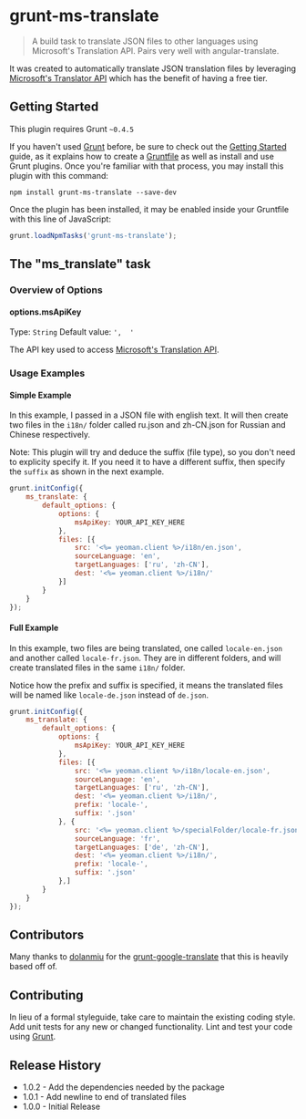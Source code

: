 # grunt-ms-translate

> A build task to translate JSON files to other languages using Microsoft's Translation API. Pairs very well with angular-translate.


It was created to automatically translate JSON translation files by leveraging
[Microsoft's Translator API](https://www.microsoft.com/en-us/translator/getstarted.aspx)
which has the benefit of having a free tier.

## Getting Started
This plugin requires Grunt `~0.4.5`

If you haven't used [Grunt](http://gruntjs.com/) before, be sure to check out the [Getting Started](http://gruntjs.com/getting-started) guide, as it explains how to create a [Gruntfile](http://gruntjs.com/sample-gruntfile) as well as install and use Grunt plugins. Once you're familiar with that process, you may install this plugin with this command:

```shell
npm install grunt-ms-translate --save-dev
```

Once the plugin has been installed, it may be enabled inside your Gruntfile with this line of JavaScript:

```js
grunt.loadNpmTasks('grunt-ms-translate');
```

## The "ms_translate" task

### Overview of Options

#### options.msApiKey
Type: `String`
Default value: `',  '`

The API key used to access [Microsoft's Translation API](https://www.microsoft.com/en-us/translator/getstarted.aspx).

### Usage Examples

#### Simple Example
In this example, I passed in a JSON file with english text. It will then create two files in the ```i18n/``` folder called ru.json and zh-CN.json for Russian and Chinese respectively.

Note: This plugin will try and deduce the suffix (file type), so you don't need to explicity specify it. If you need it to have a different suffix, then specify the ```suffix``` as shown in the next example.

```js
grunt.initConfig({
    ms_translate: {
        default_options: {
            options: {
                msApiKey: YOUR_API_KEY_HERE
            },
            files: [{
                src: '<%= yeoman.client %>/i18n/en.json',
                sourceLanguage: 'en',
                targetLanguages: ['ru', 'zh-CN'],
                dest: '<%= yeoman.client %>/i18n/'
            }]
        }
    }
});
```

#### Full Example
In this example, two files are being translated, one called ```locale-en.json``` and another called ```locale-fr.json```. They are in different folders, and will create translated files in the same ```i18n/``` folder.

Notice how the prefix and suffix is specified, it means the translated files will be named like ```locale-de.json``` instead of ```de.json```.

```js
grunt.initConfig({
    ms_translate: {
        default_options: {
            options: {
                msApiKey: YOUR_API_KEY_HERE
            },
            files: [{
                src: '<%= yeoman.client %>/i18n/locale-en.json',
                sourceLanguage: 'en',
                targetLanguages: ['ru', 'zh-CN'],
                dest: '<%= yeoman.client %>/i18n/',
                prefix: 'locale-',
                suffix: '.json'
            }, {
                src: '<%= yeoman.client %>/specialFolder/locale-fr.json',
                sourceLanguage: 'fr',
                targetLanguages: ['de', 'zh-CN'],
                dest: '<%= yeoman.client %>/i18n/',
                prefix: 'locale-',
                suffix: '.json'
            },]
        }
    }
});
```

## Contributors
Many thanks to [dolanmiu](https://github.com/dolanmiu) for the
[grunt-google-translate](https://github.com/dolanmiu/grunt-google-translate)
that this is heavily based off of.

## Contributing
In lieu of a formal styleguide, take care to maintain the existing coding style. Add unit tests for any new or changed functionality. Lint and test your code using [Grunt](http://gruntjs.com/).

## Release History

* 1.0.2 - Add the dependencies needed by the package
* 1.0.1 - Add newline to end of translated files
* 1.0.0 - Initial Release

